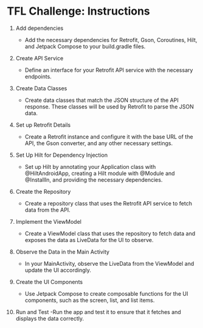 # TFL Challenge: Instructions

1) Add dependencies
   - Add the necessary dependencies for Retrofit, Gson, Coroutines, Hilt, and Jetpack Compose to your build.gradle files.

2) Create API Service
   - Define an interface for your Retrofit API service with the necessary endpoints.
3) Create Data Classes
   - Create data classes that match the JSON structure of the API response. These classes will be used by Retrofit to parse the JSON data.
4) Set up Retrofit Details
   - Create a Retrofit instance and configure it with the base URL of the API, the Gson converter, and any other necessary settings.
5) Set Up Hilt for Dependency Injection
   - Set up Hilt by annotating your Application class with @HiltAndroidApp, creating a Hilt module with @Module and @InstallIn, and providing the necessary dependencies.
6) Create the Repository
   - Create a repository class that uses the Retrofit API service to fetch data from the API.
7) Implement the ViewModel
   - Create a ViewModel class that uses the repository to fetch data and exposes the data as LiveData for the UI to observe.
8) Observe the Data in the Main Activity
   - In your MainActivity, observe the LiveData from the ViewModel and update the UI accordingly.
9) Create the UI Components
   - Use Jetpack Compose to create composable functions for the UI components, such as the screen, list, and list items.
10) Run and Test
     -Run the app and test it to ensure that it fetches and displays the data correctly.
